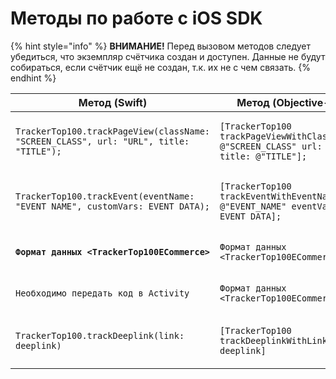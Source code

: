 # Методы по работе с iOS SDK

{% hint style="info" %}
**ВНИМАНИЕ!** Перед вызовом методов следует убедиться, что экземпляр счётчика создан и доступен. Данные не будут собираться, если счётчик ещё не создан, т.к. их не с чем связать.
{% endhint %}

<table><thead><tr><th>Метод (Swift)</th><th width="203">Метод (Objective-C)</th><th>Описание</th></tr></thead><tbody><tr><td><pre><code>TrackerTop100.trackPageView(className: "SCREEN_CLASS", url: "URL", title: "TITLE");
</code></pre></td><td><pre><code>[TrackerTop100 trackPageViewWithClassName: @"SCREEN_CLASS" url: @"URL" title: @"TITLE"];
</code></pre></td><td><a href="otpravka-sobytii-o-pokaze-ekrana.md">Отправка событий о показе экрана</a></td></tr><tr><td><pre><code>TrackerTop100.trackEvent(eventName: "EVENT_NAME", customVars: EVENT_DATA);
</code></pre></td><td><pre><code>[TrackerTop100 trackEventWithEventName: @"EVENT_NAME" eventValues: EVENT_DATA];
</code></pre></td><td><a href="otpravka-sobstvennykh-sobytii.md">Отправка собственных событий</a></td></tr><tr><td><pre><code><strong>Формат данных &#x3C;TrackerTop100ECommerce>
</strong></code></pre></td><td><pre><code>Формат данных &#x3C;TrackerTop100ECommerce>
</code></pre></td><td><a href="peredacha-dannykh-elektronnoi-kommercii.md">Передача eCommerce-данных</a></td></tr><tr><td><pre><code>Необходимо передать код в Activity
</code></pre></td><td><pre><code>Формат данных &#x3C;TrackerTop100ECommerce>
</code></pre></td><td><a href="peredacha-dannykh-v-web-view.md">Передача данных в web-view</a></td></tr><tr><td><pre><code>TrackerTop100.trackDeeplink(link: deeplink)
</code></pre></td><td><pre><code>[TrackerTop100 trackDeeplinkWithLink: deeplink]
</code></pre></td><td><a href="otpravka-sobytii-o-perekhode-po-deeplink.md">Отправка событий о переходе по deeplink</a></td></tr></tbody></table>

